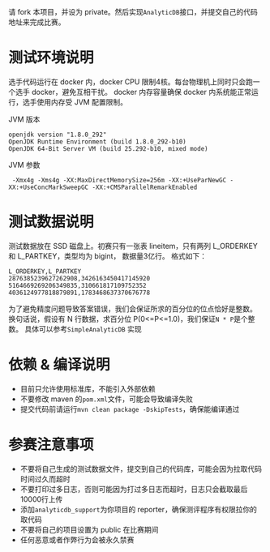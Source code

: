 
请 fork 本项目，并设为 private。然后实现`AnalyticDB`接口，并提交自己的代码地址来完成比赛。


# 测试环境说明
选手代码运行在 docker 内，docker CPU 限制4核。每台物理机上同时只会跑一个选手 docker，避免互相干扰。
docker 内存容量确保 docker 内系统能正常运行，选手使用内存受 JVM 配置限制。

JVM 版本
```
openjdk version "1.8.0_292"
OpenJDK Runtime Environment (build 1.8.0_292-b10)
OpenJDK 64-Bit Server VM (build 25.292-b10, mixed mode)
```

JVM 参数
```
 -Xmx4g -Xms4g -XX:MaxDirectMemorySize=256m -XX:+UseParNewGC -XX:+UseConcMarkSweepGC -XX:+CMSParallelRemarkEnabled
```

# 测试数据说明
测试数据放在 SSD 磁盘上。初赛只有一张表 lineitem，只有两列 L_ORDERKEY 和 L_PARTKEY，类型均为 bigint，
数据量3亿行。 格式如下：
```
L_ORDERKEY,L_PARTKEY
2876385239627262908,3426163450417145920
5164669269206349835,310661817109752352
4036124977818879891,1783468637370676778
```

为了避免精度问题导致答案错误，我们会保证所求的百分位的位点恰好是整数。
换句话说，假设有 N 行数据，求百分位 P(0<=P<=1.0)，我们保证`N * P`是个整数。 
具体可以参考`SimpleAnalyticDB` 实现

# 依赖 & 编译说明
- 目前只允许使用标准库，不能引入外部依赖
- 不要修改 maven 的`pom.xml`文件，可能会导致编译失败
- 提交代码前请运行`mvn clean package -DskipTests`，确保能编译通过

# 参赛注意事项
- 不要将自己生成的测试数据文件，提交到自己的代码库，可能会因为拉取代码时间过久而超时
- 不要打印过多日志，否则可能因为打过多日志而超时，日志只会截取最后10000行上传
- 添加`analyticdb_support`为你项目的 reporter，确保测评程序有权限拉你的取代码
- 不要将自己的项目设置为 public 在比赛期间  
- 任何恶意或者作弊行为会被永久禁赛

